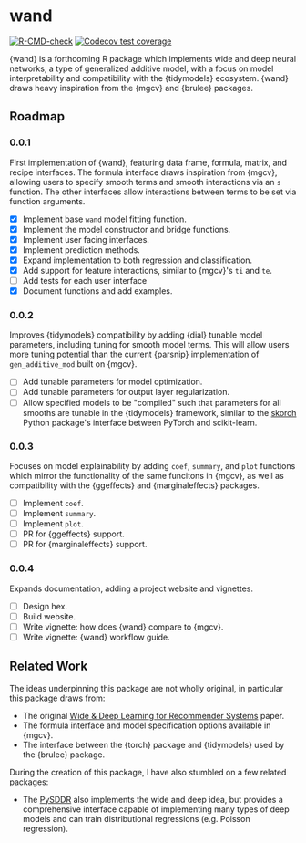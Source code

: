 # wand

[![R-CMD-check](https://github.com/ben-e/wand/workflows/R-CMD-check/badge.svg)](https://github.com/ben-e/wand/actions)
[![Codecov test coverage](https://codecov.io/gh/ben-e/wand/branch/main/graph/badge.svg)](https://app.codecov.io/gh/ben-e/wand?branch=main)

{wand} is a forthcoming R package which implements wide and deep neural networks, a type of generalized additive model, with a focus on model interpretability and compatibility with the {tidymodels} ecosystem. {wand} draws heavy inspiration from the {mgcv} and {brulee} packages.

## Roadmap

### 0.0.1
First implementation of {wand}, featuring data frame, formula, matrix, and recipe interfaces. The formula interface draws inspiration from {mgcv}, allowing users to specify smooth terms and smooth interactions via an `s` function. The other interfaces allow interactions between terms to be set via function arguments.

- [x] Implement base `wand` model fitting function.
- [x] Implement the model constructor and bridge functions.
- [x] Implement user facing interfaces.
- [x] Implement prediction methods.
- [x] Expand implementation to both regression and classification.
- [x] Add support for feature interactions, similar to {mgcv}'s `ti` and `te`.
- [ ] Add tests for each user interface
- [x] Document functions and add examples.

### 0.0.2
Improves {tidymodels} compatibility by adding {dial} tunable model parameters, including tuning for smooth model terms. This will allow users more tuning potential than the current {parsnip} implementation of `gen_additive_mod` built on {mgcv}.

- [ ] Add tunable parameters for model optimization.
- [ ] Add tunable parameters for output layer regularization.
- [ ] Allow specified models to be "compiled" such that parameters for all smooths are tunable in the {tidymodels} framework, similar to the [skorch](https://github.com/skorch-dev/skorch) Python package's interface between PyTorch and scikit-learn.

### 0.0.3
Focuses on model explainability by adding `coef`, `summary`, and `plot` functions which mirror the functionality of the same funcitons in {mgcv}, as well as compatibility with the {ggeffects} and {marginaleffects} packages.

- [ ] Implement `coef`.
- [ ] Implement `summary`.
- [ ] Implement `plot`.
- [ ] PR for  {ggeffects} support.
- [ ] PR for  {marginaleffects} support.

### 0.0.4
Expands documentation, adding a project website and vignettes.

- [ ] Design hex.
- [ ] Build website.
- [ ] Write vignette: how does {wand} compare to {mgcv}.
- [ ] Write vignette: {wand} workflow guide.

## Related Work

The ideas underpinning this package are not wholly original, in particular this package draws from:

* The original [Wide & Deep Learning for Recommender Systems](https://arxiv.org/abs/1606.07792) paper.
* The formula interface and model specification options available in {mgcv}.
* The interface between the {torch} package and {tidymodels} used by the {brulee} package.

During the creation of this package, I have also stumbled on a few related packages:

* The [PySDDR](https://github.com/HelmholtzAI-Consultants-Munich/PySDDR) also implements the wide and deep idea, but provides a comprehensive interface capable of implementing many types of deep models and can train distributional regressions (e.g. Poisson regression).
